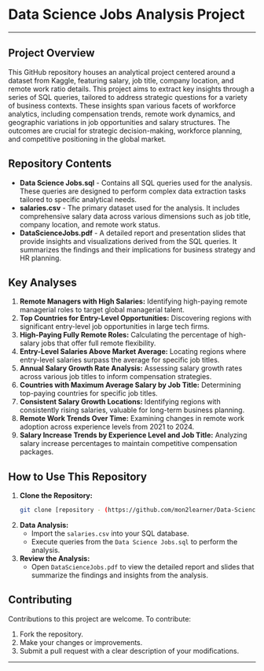 # Data Science Jobs Analysis Project
---

## Project Overview
This GitHub repository houses an analytical project centered around a dataset from Kaggle, featuring salary, job title, company location, and remote work ratio details. This project aims to extract key insights through a series of SQL queries, tailored to address strategic questions for a variety of business contexts. These insights span various facets of workforce analytics, including compensation trends, remote work dynamics, and geographic variations in job opportunities and salary structures. The outcomes are crucial for strategic decision-making, workforce planning, and competitive positioning in the global market.

## Repository Contents
- **Data Science Jobs.sql** - Contains all SQL queries used for the analysis. These queries are designed to perform complex data extraction tasks tailored to specific analytical needs.
- **salaries.csv** - The primary dataset used for the analysis. It includes comprehensive salary data across various dimensions such as job title, company location, and remote work status.
- **DataScienceJobs.pdf** - A detailed report and presentation slides that provide insights and visualizations derived from the SQL queries. It summarizes the findings and their implications for business strategy and HR planning.

## Key Analyses
1. **Remote Managers with High Salaries:** Identifying high-paying remote managerial roles to target global managerial talent.
2. **Top Countries for Entry-Level Opportunities:** Discovering regions with significant entry-level job opportunities in large tech firms.
3. **High-Paying Fully Remote Roles:** Calculating the percentage of high-salary jobs that offer full remote flexibility.
4. **Entry-Level Salaries Above Market Average:** Locating regions where entry-level salaries surpass the average for specific job titles.
5. **Annual Salary Growth Rate Analysis:** Assessing salary growth rates across various job titles to inform compensation strategies.
6. **Countries with Maximum Average Salary by Job Title:** Determining top-paying countries for specific job titles.
7. **Consistent Salary Growth Locations:** Identifying regions with consistently rising salaries, valuable for long-term business planning.
8. **Remote Work Trends Over Time:** Examining changes in remote work adoption across experience levels from 2021 to 2024.
9. **Salary Increase Trends by Experience Level and Job Title:** Analyzing salary increase percentages to maintain competitive compensation packages.

## How to Use This Repository
1. **Clone the Repository:**
   ```bash
   git clone [repository - (https://github.com/mon2learner/Data-Science-Job-SQL)]
   ```
2. **Data Analysis:**
   - Import the `salaries.csv` into your SQL database.
   - Execute queries from the `Data Science Jobs.sql` to perform the analysis.
3. **Review the Analysis:**
   - Open `DataScienceJobs.pdf` to view the detailed report and slides that summarize the findings and insights from the analysis.

## Contributing
Contributions to this project are welcome. To contribute:
1. Fork the repository.
2. Make your changes or improvements.
3. Submit a pull request with a clear description of your modifications.

---

